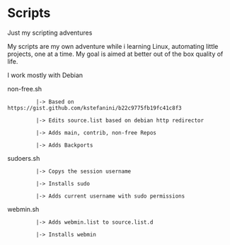 # Scripts
Just my scripting adventures

My scripts are my own adventure while i learning Linux, automating little projects, one at a time.
My goal is aimed at better out of the box quality of life.

I work mostly with Debian

  non-free.sh 

             |-> Based on https://gist.github.com/kstefanini/b22c9775fb19fc41c8f3
             
             |-> Edits source.list based on debian http redirector
             
             |-> Adds main, contrib, non-free Repos
             
             |-> Adds Backports

  sudoers.sh  

             |-> Copys the session username
             
             |-> Installs sudo
             
             |-> Adds current username with sudo permissions

  webmin.sh

             |-> Adds webmin.list to source.list.d
             
             |-> Installs webmin
             
